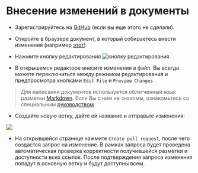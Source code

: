 # Внесение изменений в документы

- Зарегистрируйтесь на [GitHub](https://github.com/) (если вы еще этого не сделали).

- Откройте в браузере документ, в который собираетесь внести изменения (например [этот](https://github.com/TinkoffCreditSystems/career/blob/main/interview.md))

- Нажмите кнопку редактирования ![кнопку редактирования](http://s.csssr.ru/U2Y7B7QMD/chrome_2021-01-27_11-37-34.png)

- В открышемся редакторе внесите изменения в файл. Вы всегда можете переключиться между режимом редактирования и предпросмотра кнопками `Edit File` и `Preview Changes`

> Для написания документов используется облегченный язык разметки [Markdown](https://ru.wikipedia.org/wiki/Markdown). Если Вы с ним не знакомы, ознакомьтесь со специальным [руководством](https://github.com/adam-p/markdown-here/wiki/Markdown-Cheatsheet)

- Создайте новую ветку, дайте ей название и отправьте изменения: 

![](http://s.csssr.ru/U2Y7B7QMD/chrome_2021-01-27_12-00-37.png)

- На открывшейся странице нажмите `Create pull request`, после чего создастся запрос на изменение. В рамках запроса будет проведена автоматическая проверка корректности получившейся разметки и доступности всех ссылок. После подтверждения запроса изменения попадут в основную ветку и будут доступны всем.

